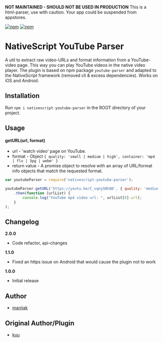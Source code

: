 **NOT MAINTAINED - SHOULD NOT BE USED IN PRODUCTION**
This is a html-parser, use with caution. Your app could be suspended from appstores.

[![npm](https://img.shields.io/npm/v/nativescript-youtube-parser.svg)](https://www.npmjs.com/package/nativescript-youtube-parser)
[![npm](https://img.shields.io/npm/dt/nativescript-youtube-parser.svg?label=npm%20downloads)](https://www.npmjs.com/package/nativescript-youtube-parser)

# NativeScript YouTube Parser
A util to extract raw video-URLs and format information from a YouTube-video page. This way you can play YouTube videos in the native video player.
The plugin is based on npm package `youtube-parser` and adapted to the NativeScript framework (removed cli & excess dependencies). 
Works on iOS and Android. 

## Installation
Run  `npm i nativescript-youtube-parser` in the ROOT directory of your project.

## Usage

#### getURL(url, format)
* url - 'watch video' page on YouTube.
* format - Object ```{ quality: 'small | medium | high', container: 'mp4 | flv | 3pg | webm' }```
* return value - A promise object to resolve with an array of URL/format info objects that match the requested format.
```js
var youtubeParser = require('nativescript-youtube-parser');

youtubeParser.getURL('https://youtu.be/C_vqnySNhQ0', { quality: 'medium', container: 'mp4' })
    .then(function (urlList) {
        console.log("YouTube mp4 video url: ", urlList[0].url);
    }
);
```

## Changelog

**2.0.0**
* Code refactor, api-changes

**1.1.0**
* Fixed an https issue on Android that would cause the plugin not to work

**1.0.0**
* Initial release

## Author
* [manijak](https://github.com/manijak)

## Original Author/Plugin
* [kuu](https://www.npmjs.com/package/youtube-parser)
